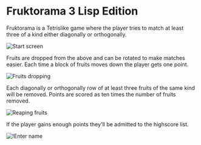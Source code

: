 # Fruktorama 3 Lisp Edition

Fruktorama is a Tetrislike game where the player
tries to match at least three of a kind either diagonally
or orthogonally.

![Start screen](https://bitbucket.org/ParasiteNetwork/fruktorama3-lisp-edition/raw/0dea7ab842fe0f8ae03bbced5bf1b7cf358249a9/screenshots/screenshot-1.png)

Fruits are dropped from the above and can be rotated to make matches easier.
Each time a block of fruits moves down the player gets one point.

![Fruits dropping](https://bitbucket.org/ParasiteNetwork/fruktorama3-lisp-edition/raw/0dea7ab842fe0f8ae03bbced5bf1b7cf358249a9/screenshots/screenshot-2.png)

Each diagonally or orthogonally row of at least three fruits of the same kind
will be removed. Points are scored as ten times the number of fruits removed.

![Reaping fruits](https://bitbucket.org/ParasiteNetwork/fruktorama3-lisp-edition/raw/0dea7ab842fe0f8ae03bbced5bf1b7cf358249a9/screenshots/screenshot-3.png)

If the player gains enough points they'll be admitted to the highscore list.

![!Enter name](https://bitbucket.org/ParasiteNetwork/fruktorama3-lisp-edition/raw/0dea7ab842fe0f8ae03bbced5bf1b7cf358249a9/screenshots/screenshot-4.png)





